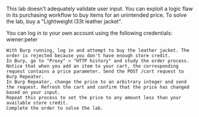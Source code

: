 This lab doesn't adequately validate user input. You can exploit a logic flaw in its purchasing workflow to buy items for an unintended price. To solve the lab, buy a "Lightweight l33t leather jacket".

You can log in to your own account using the following credentials: wiener:peter

	With Burp running, log in and attempt to buy the leather jacket. The order is rejected because you don't have enough store credit.
	In Burp, go to "Proxy" > "HTTP history" and study the order process. Notice that when you add an item to your cart, the corresponding request contains a price parameter. Send the POST /cart request to Burp Repeater.
	In Burp Repeater, change the price to an arbitrary integer and send the request. Refresh the cart and confirm that the price has changed based on your input.
	Repeat this process to set the price to any amount less than your available store credit.
	Complete the order to solve the lab.